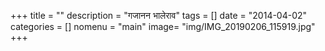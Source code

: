 +++
title = ""
description = "गजानन भालेराव"
tags = []
date = "2014-04-02"
categories = []
nomenu = "main"
image= "img/IMG_20190206_115919.jpg"
+++